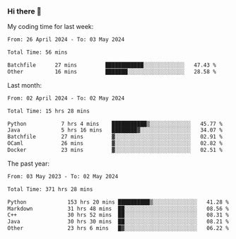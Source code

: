 ### Hi there 👋

My coding time for last week:

<!--START_SECTION:week-->

```txt
From: 26 April 2024 - To: 03 May 2024

Total Time: 56 mins

Batchfile      27 mins         ████████████░░░░░░░░░░░░░   47.43 %
Other          16 mins         ███████░░░░░░░░░░░░░░░░░░   28.58 %
```

<!--END_SECTION:week-->

Last month:

<!--START_SECTION:month-->

```txt
From: 02 April 2024 - To: 02 May 2024

Total Time: 15 hrs 28 mins

Python           7 hrs 4 mins    ███████████▒░░░░░░░░░░░░░   45.77 %
Java             5 hrs 16 mins   ████████▓░░░░░░░░░░░░░░░░   34.07 %
Batchfile        27 mins         ▓░░░░░░░░░░░░░░░░░░░░░░░░   02.91 %
OCaml            26 mins         ▓░░░░░░░░░░░░░░░░░░░░░░░░   02.82 %
Docker           23 mins         ▓░░░░░░░░░░░░░░░░░░░░░░░░   02.51 %
```

<!--END_SECTION:month-->

The past year:

<!--START_SECTION:year-->

```txt
From: 03 May 2023 - To: 02 May 2024

Total Time: 371 hrs 28 mins

Python             153 hrs 20 mins ██████████▒░░░░░░░░░░░░░░   41.28 %
Markdown           31 hrs 48 mins  ██░░░░░░░░░░░░░░░░░░░░░░░   08.56 %
C++                30 hrs 52 mins  ██░░░░░░░░░░░░░░░░░░░░░░░   08.31 %
Java               30 hrs 30 mins  ██░░░░░░░░░░░░░░░░░░░░░░░   08.21 %
Other              23 hrs 6 mins   █▓░░░░░░░░░░░░░░░░░░░░░░░   06.22 %
```

<!--END_SECTION:year-->
